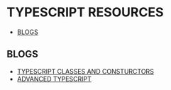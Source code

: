 # TYPESCRIPT RESOURCES

- [BLOGS](#blogs)

## BLOGS

- [TYPESCRIPT CLASSES AND CONSTURCTORS](https://ultimatecourses.com/blog/typescript-classes-and-constructors)
- [ADVANCED TYPESCRIPT](https://angularexperts.io/blog/advanced-typescript?ref=dailydev)
